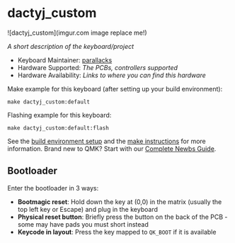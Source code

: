 # dactyj_custom

![dactyj_custom](imgur.com image replace me!)

*A short description of the keyboard/project*

* Keyboard Maintainer: [parallacks](https://github.com/parallacks)
* Hardware Supported: *The PCBs, controllers supported*
* Hardware Availability: *Links to where you can find this hardware*

Make example for this keyboard (after setting up your build environment):

    make dactyj_custom:default

Flashing example for this keyboard:

    make dactyj_custom:default:flash

See the [build environment setup](https://docs.qmk.fm/#/getting_started_build_tools) and the [make instructions](https://docs.qmk.fm/#/getting_started_make_guide) for more information. Brand new to QMK? Start with our [Complete Newbs Guide](https://docs.qmk.fm/#/newbs).

## Bootloader

Enter the bootloader in 3 ways:

* **Bootmagic reset**: Hold down the key at (0,0) in the matrix (usually the top left key or Escape) and plug in the keyboard
* **Physical reset button**: Briefly press the button on the back of the PCB - some may have pads you must short instead
* **Keycode in layout**: Press the key mapped to `QK_BOOT` if it is available
